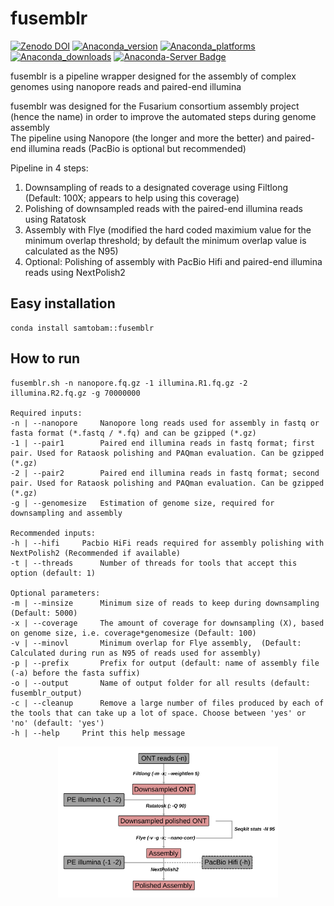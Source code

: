 # fusemblr
[![Zenodo DOI](XXXX)](XXXX)
[![Anaconda_version](https://anaconda.org/samtobam/fusemblr/badges/version.svg)](https://anaconda.org/samtobam/fusemblr)
[![Anaconda_platforms](https://anaconda.org/samtobam/fusemblr/badges/platforms.svg)](https://anaconda.org/samtobam/fusemblr)
[![Anaconda_downloads](https://anaconda.org/samtobam/fusemblr/badges/downloads.svg)](https://anaconda.org/samtobam/fusemblr)
[![Anaconda-Server Badge](https://anaconda.org/samtobam/fusemblr/badges/latest_release_date.svg)](https://anaconda.org/samtobam/fusemblr)

fusemblr is a pipeline wrapper designed for the assembly of complex genomes using nanopore reads and paired-end illumina

fusemblr was designed for the Fusarium consortium assembly project (hence the name) in order to improve the automated steps during genome assembly <br/>
The pipeline using Nanopore (the longer and more the better) and paired-end illumina reads (PacBio is optional but recommended)

Pipeline in 4 steps: <br/>
1. Downsampling of reads to a designated coverage using Filtlong (Default: 100X; appears to help using this coverage)
2. Polishing of downsampled reads with the paired-end illumina reads using Ratatosk
3. Assembly with Flye (modified the hard coded maximium value for the minimum overlap threshold; by default the minimum overlap value is calculated as the N95)
4. Optional: Polishing of assembly with PacBio Hifi and paired-end illumina reads using NextPolish2


## Easy installation

	conda install samtobam::fusemblr



## How to run

 
	fusemblr.sh -n nanopore.fq.gz -1 illumina.R1.fq.gz -2 illumina.R2.fq.gz -g 70000000
	
	Required inputs:
	-n | --nanopore		Nanopore long reads used for assembly in fastq or fasta format (*.fastq / *.fq) and can be gzipped (*.gz)
	-1 | --pair1		Paired end illumina reads in fastq format; first pair. Used for Rataosk polishing and PAQman evaluation. Can be gzipped (*.gz)
	-2 | --pair2		Paired end illumina reads in fastq format; second pair. Used for Rataosk polishing and PAQman evaluation. Can be gzipped (*.gz)	
	-g | --genomesize	Estimation of genome size, required for downsampling and assembly

	Recommended inputs:
	-h | --hifi		Pacbio HiFi reads required for assembly polishing with NextPolish2 (Recommended if available)
	-t | --threads		Number of threads for tools that accept this option (default: 1)
	
	Optional parameters:
	-m | --minsize		Minimum size of reads to keep during downsampling (Default: 5000)
	-x | --coverage		The amount of coverage for downsampling (X), based on genome size, i.e. coverage*genomesize (Default: 100)
	-v | --minovl		Minimum overlap for Flye assembly,  (Default: Calculated during run as N95 of reads used for assembly)
	-p | --prefix		Prefix for output (default: name of assembly file (-a) before the fasta suffix)
	-o | --output		Name of output folder for all results (default: fusemblr_output)
	-c | --cleanup		Remove a large number of files produced by each of the tools that can take up a lot of space. Choose between 'yes' or 'no' (default: 'yes')
	-h | --help		Print this help message




<p align="center" >
    <img src="https://github.com/SAMtoBAM/fusemblr/blob/main/figures/fusemblr_schematic.svg" width=70%>
</p>

